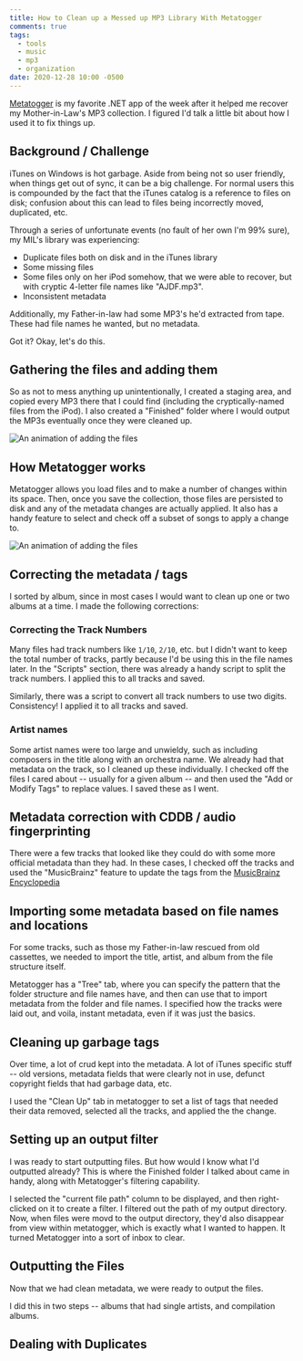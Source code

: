 ```yaml
---
title: How to Clean up a Messed up MP3 Library With Metatogger
comments: true
tags:
  - tools
  - music
  - mp3
  - organization
date: 2020-12-28 10:00 -0500
---
```


[Metatogger](http://www.luminescence-software.org/en/metatogger) is my favorite .NET app of the week after it helped me recover my Mother-in-Law's MP3 collection. I figured I'd talk a little bit about how I used it to fix things up.

## Background / Challenge

iTunes on Windows is hot garbage. Aside from being not so user friendly, when things get out of sync, it can be a big challenge. For normal users this is compounded by the fact that the iTunes catalog is a reference to files on disk; confusion about this can lead to files being incorrectly moved, duplicated, etc.

Through a series of unfortunate events (no fault of her own I'm 99% sure), my MIL's library was experiencing:

- Duplicate files both on disk and in the iTunes library
- Some missing files
- Some files only on her iPod somehow, that we were able to recover, but with cryptic 4-letter file names like "AJDF.mp3".
- Inconsistent metadata

Additionally, my Father-in-law had some MP3's he'd extracted from tape. These had file names he wanted, but no metadata.

Got it? Okay, let's do this.

## Gathering the files and adding them

So as not to mess anything up unintentionally, I created a staging area, and copied every MP3 there that I could find (including the cryptically-named files from the iPod). I also created a "Finished" folder where I would output the MP3s eventually once they were cleaned up.

![An animation of adding the files]({{site.post-images}}/2020-12_Metatogger/01_AddingFiles.gif)

## How Metatogger works

Metatogger allows you load files and to make a number of changes within its space. Then, once you save the collection, those files are persisted to disk and any of the metadata changes are actually applied. It also has a handy feature to select and check off a subset of songs to apply a change to.

![An animation of adding the files]({{site.post-images}}/2020-12_Metatogger/02_SelectingFiles.gif)

## Correcting the metadata / tags

I sorted by album, since in most cases I would want to clean up one or two albums at a time. I made the following corrections:

### Correcting the Track Numbers

Many files had track numbers like `1/10`, `2/10`, etc. but I didn't want to keep the total number of tracks, partly because I'd be using this in the file names later. In the "Scripts" section, there was already a handy script to split the track numbers. I applied this to all tracks and saved.

Similarly, there was a script to convert all track numbers to use two digits. Consistency! I applied it to all tracks and saved.

### Artist names

Some artist names were too large and unwieldy, such as including composers in the title along with an orchestra name. We already had that metadata on the track, so I cleaned up these individually. I checked off the files I cared about -- usually for a given album -- and then used the "Add or Modify Tags" to replace values. I saved these as I went.

## Metadata correction with CDDB / audio fingerprinting

There were a few tracks that looked like they could do with some more official metadata than they had. In these cases, I checked off the tracks and used the "MusicBrainz" feature to update the tags from the [MusicBrainz Encyclopedia](https://musicbrainz.org/)

## Importing some metadata based on file names and locations

For some tracks, such as those my Father-in-law rescued from old cassettes, we needed to import the title, artist, and album from the file structure itself.

Metatogger has a "Tree" tab, where you can specify the pattern that the folder structure and file names have, and then can use that to import metadata from the folder and file names. I specified how the tracks were laid out, and voila, instant metadata, even if it was just the basics.

## Cleaning up garbage tags

Over time, a lot of crud kept into the metadata. A lot of iTunes specific stuff -- old versions, metadata fields that were clearly not in use, defunct copyright fields that had garbage data, etc.

I used the "Clean Up" tab in metatogger to set a list of tags that needed their data removed, selected all the tracks, and applied the the change.

## Setting up an output filter

I was ready to start outputting files. But how would I know what I'd outputted already? This is where the Finished folder I talked about came in handy, along with Metatogger's filtering capability.

I selected the "current file path" column to be displayed, and then right-clicked on it to create a filter. I filtered out the path of my output directory. Now, when files were movd to the output directory, they'd also disappear from view within metatogger, which is exactly what I wanted to happen. It turned Metatogger into a sort of inbox to clear.

## Outputting the Files

Now that we had clean metadata, we were ready to output the files.

I did this in two steps -- albums that had single artists, and compilation albums.

## Dealing with Duplicates
